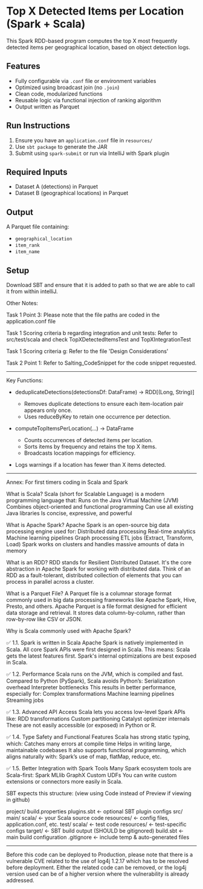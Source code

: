 # Top X Detected Items per Location (Spark + Scala)

This Spark RDD-based program computes the top X most frequently detected items per geographical location, based on object detection logs.

## Features
- Fully configurable via `.conf` file or environment variables
- Optimized using broadcast join (no `.join`)
- Clean code, modularized functions
- Reusable logic via functional injection of ranking algorithm
- Output written as Parquet

## Run Instructions
1. Ensure you have an `application.conf` file in `resources/`
2. Use `sbt package` to generate the JAR
3. Submit using `spark-submit` or run via IntelliJ with Spark plugin

## Required Inputs
- Dataset A (detections) in Parquet
- Dataset B (geographical locations) in Parquet

## Output
A Parquet file containing:
- `geographical_location`
- `item_rank`
- `item_name`

## Setup
Download SBT and ensure that it is added to path so that we are able to call it from within intelliJ.


Other Notes: 

Task 1 Point 3: Please note that the file paths are coded in the application.conf file 

Task 1 Scoring criteria b regarding integration and unit tests: Refer to src/test/scala and check TopXDetectedItemsTest and TopXIntegrationTest

Task 1 Scoring criteria g: Refer to the file 'Design Considerations'

Task 2 Point 1: Refer to Salting_CodeSnippet for the code snippet requested. 

---------------------

Key Functions:

- deduplicateDetections(detectionsDf: DataFrame) -> RDD[(Long, String)]
  - Removes duplicate detections to ensure each item-location pair appears only once.
  - Uses reduceByKey to retain one occurrence per detection.

- computeTopItemsPerLocation(...) -> DataFrame
  - Counts occurrences of detected items per location.
  - Sorts items by frequency and retains the top X items.
  - Broadcasts location mappings for efficiency.

- Logs warnings if a location has fewer than X items detected.

-----------------------

Annex: For first timers coding in Scala and Spark 

What is Scala?
Scala (short for Scalable Language) is a modern programming language that:
Runs on the Java Virtual Machine (JVM)
Combines object-oriented and functional programming
Can use all existing Java libraries
Is concise, expressive, and powerful

What is Apache Spark?
Apache Spark is an open-source big data processing engine used for:
Distributed data processing
Real-time analytics
Machine learning pipelines
Graph processing
ETL jobs (Extract, Transform, Load)
Spark works on clusters and handles massive amounts of data in memory

What is an RDD?
RDD stands for Resilient Distributed Dataset. It's the core abstraction in Apache Spark for working with distributed data.
Think of an RDD as a fault-tolerant, distributed collection of elements that you can process in parallel across a cluster.

What is a Parquet File?
A Parquet file is a columnar storage format commonly used in big data processing frameworks like Apache Spark, Hive, Presto, and others.
Apache Parquet is a file format designed for efficient data storage and retrieval. It stores data column-by-column, rather than row-by-row like CSV or JSON.

Why is Scala commonly used with Apache Spark?

✅ 1.1. Spark is written in Scala
Apache Spark is natively implemented in Scala.
All core Spark APIs were first designed in Scala.
This means:
Scala gets the latest features first.
Spark's internal optimizations are best exposed in Scala.

✅ 1.2. Performance
Scala runs on the JVM, which is compiled and fast.
Compared to Python (PySpark), Scala avoids Python’s:
Serialization overhead
Interpreter bottlenecks
This results in better performance, especially for:
Complex transformations
Machine learning pipelines
Streaming jobs

✅ 1.3. Advanced API Access
Scala lets you access low-level Spark APIs like:
RDD transformations
Custom partitioning
Catalyst optimizer internals
These are not easily accessible (or exposed) in Python or R.

✅ 1.4. Type Safety and Functional Features
Scala has strong static typing, which:
Catches many errors at compile time
Helps in writing large, maintainable codebases
It also supports functional programming, which aligns naturally with:
Spark’s use of map, flatMap, reduce, etc.

✅ 1.5. Better Integration with Spark Tools
Many Spark ecosystem tools are Scala-first:
Spark MLlib
GraphX
Custom UDFs
You can write custom extensions or connectors more easily in Scala.

SBT expects this structure: (view using Code instead of Preview if viewing in github)

project/
  build.properties
  plugins.sbt       ← optional SBT plugin configs
src/
  main/
    scala/          ← your Scala source code
  resources/      ← config files, application.conf, etc.
  test/
    scala/          ← test code
    resources/      ← test-specific configs
target/             ← SBT build output (SHOULD be gitignored)
build.sbt           ← main build configuration
.gitignore          ← include temp & auto-generated files


----------------

Before this code can be deployed to Production, please note that there is a vulnerable CVE related to the use of log4j 1.2.17 which has to be resolved before deployment. 
Either the related code can be removed, or the log4j version used can be of a higher version where the vulnerability is already addressed. 
